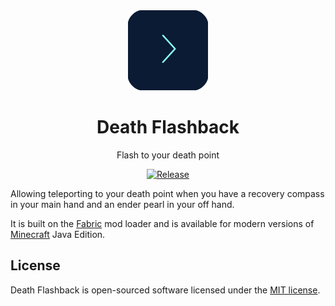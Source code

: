 <div align="center">

<img alt="Icon" src="icon.png" width="128">

# Death Flashback

Flash to your death point

[![Release](https://img.shields.io/github/v/release/Nova-Committee/DeathFlashback?style=for-the-badge&include_prereleases&sort=semver)][releases]

</div>

Allowing teleporting to your death point when you have a recovery compass in your main hand and an ender pearl in your off hand.

It is built on the [Fabric][fabric] mod loader and is available for modern
versions of [Minecraft][minecraft] Java Edition.

## License

Death Flashback is open-sourced software licensed under the [MIT license][license].

[fabric]: https://fabricmc.net/
[license]: LICENSE
[minecraft]: https://minecraft.net/
[releases]: https://github.com/Nova-Committee/DeathFlashback/releases
